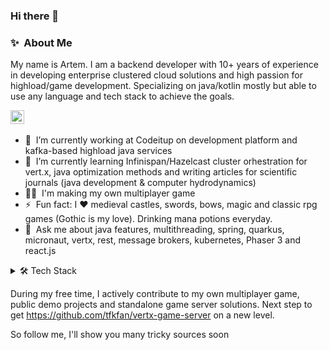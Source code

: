 ### Hi there 👋

### ✨&nbsp; About Me

My name is Artem. I am a backend developer with 10+ years of experience in developing enterprise clustered cloud solutions and high passion for highload/game development. Specializing on java/kotlin mostly but able to use any language and tech stack to achieve the goals.

<a href="https://www.linkedin.com/in/tfkfan">
  <img alt="Artem on LinkedIn" width="22px" src="https://cdn.jsdelivr.net/npm/simple-icons@v3/icons/linkedin.svg" /></a> &nbsp;
<br/>

- 🔭 &nbsp;I’m currently working at Codeitup on development platform and kafka-based highload java services
- 🌱 &nbsp;I’m currently learning Infinispan/Hazelcast cluster orhestration for vert.x, java optimization methods and writing articles for scientific journals (java development & computer hydrodynamics)
- 👨‍💻 &nbsp;I'm making my own multiplayer game
- ⚡ &nbsp;Fun fact: I :heart: medieval castles, swords, bows, magic and classic rpg games (Gothic is my love). Drinking mana potions everyday.
- 💬 &nbsp;Ask me about java features, multithreading, spring, quarkus, micronaut, vertx, rest, message brokers, kubernetes, Phaser 3 and react.js

<details>
<summary>🛠️ Tech Stack</summary>

**Frontend:** `HTML`, `CSS`,  `TypeScript`, `JavaScript`, `React`, `Phaser`, `Angular`, `Phaser3`    
**Backend:** `Java`, `Kotlin`, `Spring`, `VertX`, `Quarkus`, `Micronaut`, `C/C++`, `NodeJS`   
**Databases:** `PostgreSQL`, `MySQL`, `MSSQL`, `MongoDB`, `Clickhouse`, `Redis`
**Message brokers:** `Kafka`, `RabbitMQ`, `Redis`
**DevOps:** `Kubernetes`, `Docker`, `Helm`, `Helmfile`, `Ansible`, `Keycloak`, `Istio`, `Vault`, `nginx`,`*nix vms`
**Protocols/specs:** `OpenAPI`, `GraphQL`, `SOAP`, `HTTP`, `TLS`, `Websocket`, `TCP/IP`

</details>

During my free time, I actively contribute to my own multiplayer game, public demo projects and standalone game server solutions. Next step to get https://github.com/tfkfan/vertx-game-server on a new level. 

So follow me, I'll show you many tricky sources soon

